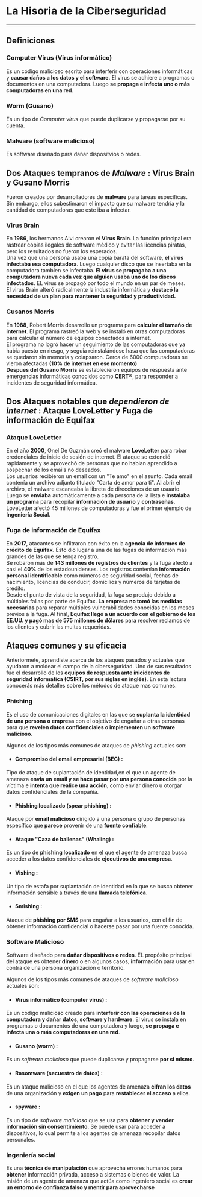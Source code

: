 # La Hisoria de la Ciberseguridad 
---

## Definiciones

### Computer Virus (Virus informático)
Es un código malicioso escrito para interferir con operaciones informáticas y **causar daños a los datos y el software.** El virus se adhiere a programas o documentos en una computadora. Luego **se propaga e infecta uno o más computadoras en una red.**

### Worm (Gusano)
Es un tipo de *Computer virus* que puede duplicarse y propagarse por su cuenta. 

### Malware (software malicioso)
Es software diseñado para dañar dispositvios o redes.

## Dos Ataques tempranos de *Malware* : Virus Brain y Gusano Morris

Fueron creados por desarrolladores de **malware** para tareas específicas. Sin embargo, ellos subestimaron el impacto que su malware tendría y la cantidad de computadoras que este iba a infectar.

### Virus Brain 

En **1986**, los hermanos Alvi crearon el **Virus Brain**. La función principal era rastrear copias ilegales de software médico y evitar las licencias piratas, pero los resultados no fueron los esperados.  
Una vez que una persona usaba una copia barata del software, **el virus infectaba esa computadora**. Luego cualquier disco que se insertaba en la computadora tambien se infectaba. **El virus se propagaba a una computadora nueva cada vez que alguien usaba uno de los discos infectados**. EL virus se propagó por todo el mundo en un par de meses.  
El virus Brain alteró radicalmente la industria informática y **destacó la necesidad de un plan para mantener la seguridad y productividad.**

### Gusanos Morris

En **1988**, Robert Morris desarrollo un programa para **calcular el tamaño de internet**. El programa rastreó la web y se instaló en otras computadoras para calcular el número de equipos conectados a internet.  
El programa no logró hacer un seguimiento de las computadoras que ya habia puesto en riesgo, y seguia reinstalándose hasa que las computadoras se quedaron sin memoria y colapsaron. Cerca de 6000 computadoras se vieron afectadas **(10% de internet en ese momento)**  
**Despues del Gusano Morris** se establecieron equipos de respuesta ante emergencias informáticas conocidos como **CERT®**, para responder a incidentes de seguridad informática.


## Dos Ataques notables que *dependieron de internet* : Ataque LoveLetter y Fuga de información de Equifax

### Ataque LoveLetter
En el año **2000**, Onel De Guzmán creó el malware **LoveLetter** para robar credenciales de inicio de sesión de internet. El ataque se extendió rapidamente y se aprovechó de personas que no habian aprendido a sospechar de los emails no deseados.  
Los usuarios recibieron un email con un "Te amo" en el asunto. Cada email contenía un archivo adjunto titulado "Carta de amor para ti". Al abrir el archivo, el malware escaneaba la libreta de direcciones de un usuario. Luego se **enviaba** automáticamente a cada persona de la lista e **instalaba un programa** para recopilar **información de usuario** y **contraseñas**.  
LoveLetter afectó 45 millones de computadoras y fue el primer ejemplo de **Ingeniería Social.**

### Fuga de información de Equifax
En **2017**, atacantes se infiltraron con éxito en la **agencia de informes de crédito de Equifax**. Esto dio lugar a una de las fugas de información más grandes de las que se tenga registro.  
Se robaron más de **143 millones de registros de clientes** y la fuga afectó a casi el **40%** de los estadounidenses. Los registros contenían **información personal identificable** como números de seguridad social, fechas de nacimiento, licencias de conducir, domicilios y números de tarjetas de crédito.  
Desde el punto de vista de la seguridad, la fuga se produjo debido a múltiples fallas por parte de Equifax. **La empresa no tomó las medidas necesarias** para reparar múltiples vulnerabilidades conocidas en los meses previos a la fuga.
Al final, **Equifax llegó a un acuerdo con el gobierno de los EE.UU. y pagó mas de 575 millones de dólares** para resolver reclamos de los clientes y cubrir las multas requeridas.


## Ataques comunes y su eficacia
Anteriormete, aprendiste acerca de los ataques pasados y actuales que ayudaron a moldear el campo de la ciberseguridad. Uno de sus resultados fue el desarrollo de los **equipos de respuesta ante inicidentes de seguridad informática (CSIRT, por sus siglas en inglés)**. En esta lectura conocerás más detalles sobre los métodos de ataque mas comunes.

### Phishing
Es el uso de comunicaciones digitales en las que se **suplanta la identidad de una persona o empresa** con el objetivo de engañar a otras personas para que **revelen datos confidenciales o implementen un software malicioso**.

Algunos de los tipos más comunes de ataques de *phishing* actuales son:

- #### Compromiso del email empresarial (BEC) : 
Tipo de ataque de suplantación de identidad,en el que un agente de amenaza **envia un email y se hace pasar por una persona conocida** por la víctima e **intenta que realice una acción**, como enviar dinero u otorgar datos confidenciales de la compañía.  

- #### Phishing localizado (spear phishing) : 
Ataque por **email malicioso** dirigido a una persona o grupo de personas específico que **parece** provenir de una **fuente confiable**.

- #### Ataque "Caza de ballenas" (Whaling) :
Es un tipo de **phishing localizado** en el que el agente de amenaza busca acceder a los datos confidenciales de **ejecutivos de una empresa**. 

- #### Vishing : 
Un tipo de estafa por suplantación de identidad en la que se busca obtener información sensible a través de una **llamada telefónica**.

- #### Smishing :
Ataque de **phishing por SMS** para engañar a los usuarios, con el fin de obtener información confidencial o hacerse pasar por una fuente conocida. 

### Software Malicioso
Software diseñado para **dañar dispositivos o redes**. EL propósito principal del ataque es obtener **dinero** o en algunos casos, **información** para usar en contra de una persona organización o territorio.

Algunos de los tipos más comunes de ataques de *software malicioso* actuales son:

- #### Virus informático (computer virus) :
Es un código malicioso creado para **interferir con las operaciones de la computadora y dañar datos, software y hardware**. El virus se instala en programas o documentos de una computadora y luego, **se propaga e infecta una o más computadoras en una red**.

- #### Gusano (worm) :
Es un *software malicioso* que puede duplicarse y propagarse **por si mismo**.

- #### Rasomware (secuestro de datos) :
Es un ataque malicioso en el que los agentes de amenaza **cifran los datos** de una organización y **exigen un pago** para **restablecer el acceso** a ellos. 

- #### spyware : 
Es un tipo de *software malicioso* que se usa para **obtener y vender información sin consentimiento**. Se puede usar para acceder a dispositivos, lo cual permite a los agentes de amenaza recopilar datos personales.

 ### Ingeniería social
Es una **técnica de manipulación** que aprovecha errores humanos para **obtener** información privada, acceso a sistemas o bienes de valor. La misión de un agente de amenaza que actúa como ingeniero social es **crear un entorno de confianza falso y mentir para aprovecharse**




